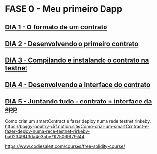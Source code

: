 # FASE 0 - Meu primeiro Dapp

## [DIA 1 - O formato de um contrato](roteiro_dia_1.md)

## [DIA 2 - Desenvolvendo o primeiro contrato](roteiro_dia_2.md)

## [DIA 3 - Compilando e instalando o contrato na testnet](roteiro_dia_3.md)

## [DIA 4 - Desenvolvendo a Interface do contrato](roteiro_dia_4.md)

## [DIA 5 - Juntando tudo - contrato + interface da app](roteiro_dia_5.md)

Como criar um smartContract e fazer deploy numa rede testnet rinkeby.
https://boggy-poultry-c5f.notion.site/Como-criar-um-smartContract-e-fazer-deploy-numa-rede-testnet-rinkeby-ba02349f43da4e35be71f75069f79d44



https://www.codiesalert.com/courses/free-solidity-course/



